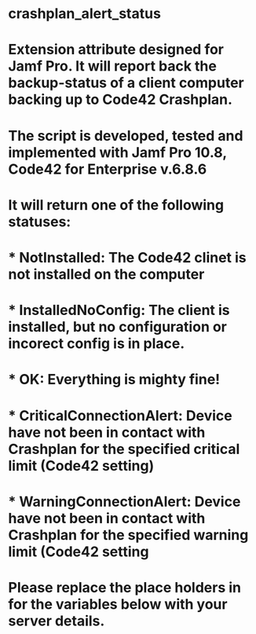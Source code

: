# crashplan_alert_status
# Extension attribute designed for Jamf Pro. It will report back the backup-status of a client computer backing up to Code42 Crashplan.
# The script is developed, tested and implemented with Jamf Pro 10.8, Code42 for Enterprise v.6.8.6
# 
# It will return one of the following statuses: 
# * NotInstalled: The Code42 clinet is not installed on the computer
# * InstalledNoConfig: The client is installed, but no configuration or incorect config is in place. 
# * OK: Everything is mighty fine!
# * CriticalConnectionAlert: Device have not been in contact with Crashplan for the specified critical limit (Code42 setting)
# * WarningConnectionAlert: Device have not been in contact with Crashplan for the specified warning limit (Code42 setting
#
# Please replace the place holders in for the variables below with your server details. 
